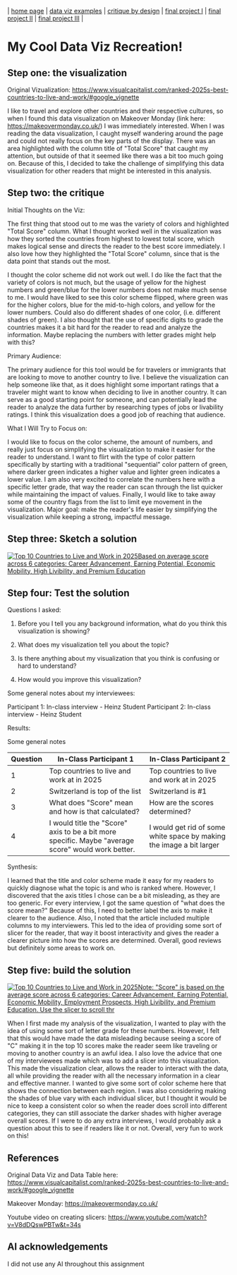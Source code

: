 | [home page](https://cmustudent.github.io/tswd-portfolio-templates/) | [data viz examples](dataviz-examples) | [critique by design](critique-by-design) | [final project I](final-project-part-one) | [final project II](final-project-part-two) | [final project III](final-project-part-three) |

# My Cool Data Viz Recreation!

## Step one: the visualization

Original Vizualization: https://www.visualcapitalist.com/ranked-2025s-best-countries-to-live-and-work/#google_vignette 

I like to travel and explore other countries and their respective cultures, so when I found this data visualization on Makeover Monday (link here: https://makeovermonday.co.uk/) I was immediately interested. When I was reading the data visualization, I caught myself wandering around the page and could not really focus on the key parts of the display. There was an area highlighted with the column title of "Total Score" that caught my attention, but outside of that it seemed like there was a bit too much going on. Because of this, I decided to take the challenge of simplifying this data visualization for other readers that might be interested in this analysis. 

## Step two: the critique

Initial Thoughts on the Viz:

The first thing that stood out to me was the variety of colors and highlighted "Total Score" column. What I thought worked well in the visualization was how they sorted the countries from highest to lowest total score, which makes logical sense and directs the reader to the best score immediately. I also love how they highlighted the "Total Score" column, since that is the data point that stands out the most. 

I thought the color scheme did not work out well. I do like the fact that the variety of colors is not much, but the usage of yellow for the highest numbers and green/blue for the lower numbers does not make much sense to me. I would have liked to see this color scheme flipped, where green was for the higher colors, blue for the mid-to-high colors, and yellow for the lower numbers. Could also do different shades of one color, (i.e. different shades of green). I also thought that the use of specific digits to grade the countries makes it a bit hard for the reader to read and analyze the information. Maybe replacing the numbers with letter grades might help with this? 

Primary Audience: 

The primary audience for this tool would be for travelers or immigrants that are looking to move to another country to live. I believe the visualization can help someone like that, as it does highlight some important ratings that a traveler might want to know when deciding to live in another country. It can serve as a good starting point for someone, and can potentially lead the reader to analyze the data further by researching types of jobs or livability ratings. I think this visualization does a good job of reaching that audience. 

What I Will Try to Focus on: 

I would like to focus on the color scheme, the amount of numbers, and really just focus on simplifying the visualization to make it easier for the reader to understand. I want to flirt with the type of color pattern specifically by starting with a traditional "sequential" color pattern of green, where darker green indicates a higher value and lighter green indicates a lower value. I am also very excited to correlate the numbers here with a specific letter grade, that way the reader can scan through the list quicker while maintaining the impact of values. Finally, I would like to take away some of the country flags from the list to limit eye movement in the visualization. Major goal: make the reader's life easier by simplifying the visualization while keeping a strong, impactful message. 

## Step three: Sketch a solution

<div class='tableauPlaceholder' id='viz1758239085307' style='position: relative'><noscript><a href='#'><img alt='Top 10 Countries to Live and Work in 2025Based on average score across 6 categories: Career Advancement, Earning Potential, Economic Mobility, High Livibility, and Premium Education ' src='https:&#47;&#47;public.tableau.com&#47;static&#47;images&#47;Ma&#47;MakeoverMonday-AssignmentWeek3&#47;MondayMakeoverDraft&#47;1_rss.png' style='border: none' /></a></noscript><object class='tableauViz'  style='display:none;'><param name='host_url' value='https%3A%2F%2Fpublic.tableau.com%2F' /> <param name='embed_code_version' value='3' /> <param name='site_root' value='' /><param name='name' value='MakeoverMonday-AssignmentWeek3&#47;MondayMakeoverDraft' /><param name='tabs' value='no' /><param name='toolbar' value='yes' /><param name='static_image' value='https:&#47;&#47;public.tableau.com&#47;static&#47;images&#47;Ma&#47;MakeoverMonday-AssignmentWeek3&#47;MondayMakeoverDraft&#47;1.png' /> <param name='animate_transition' value='yes' /><param name='display_static_image' value='yes' /><param name='display_spinner' value='yes' /><param name='display_overlay' value='yes' /><param name='display_count' value='yes' /><param name='language' value='en-US' /><param name='filter' value='publish=yes' /></object></div>
<script type='text/javascript'>
  var divElement = document.getElementById('viz1758239085307');
  var vizElement = divElement.getElementsByTagName('object')[0];
  vizElement.style.width='100%';vizElement.style.height=(divElement.offsetWidth*0.75)+'px';
  var scriptElement = document.createElement('script');
  scriptElement.src = 'https://public.tableau.com/javascripts/api/viz_v1.js';
  vizElement.parentNode.insertBefore(scriptElement, vizElement);
</script>

## Step four: Test the solution

Questions I asked: 

1) Before you I tell you any background information, what do you think this visualization is showing? 

2) What does my visualization tell you about the topic? 

3) Is there anything about my visualization that you think is confusing or hard to understand? 

4) How would you improve this visualization?

Some general notes about my interviewees: 

Participant 1: In-class interview - Heinz Student
Participant 2: In-class interview - Heinz Student

Results: 

Some general notes 

| Question | In-Class Participant 1 | In-Class Participant 2 |
|----------|-------------|-------------|
|     1     |       Top countries to live and work at in 2025      |    Top countries to live and work at in 2025         |
|     2     |       Switzerland is top of the list      |       Switzerland is #1      |
|     3     |       What does "Score" mean and how is that calculated?      |       How are the scores determined?       |
|     4     |       I would title the "Score" axis to be a bit more specific. Maybe "average score" would work better.      |      I would get rid of some white space by making the image a bit larger      |

Synthesis: 

I learned that the title and color scheme made it easy for my readers to quickly diagnose what the topic is and who is ranked where. However, I discovered that the axis titles I chose can be a bit misleading, as they are too generic. For every interview, I got the same question of "what does the score mean?" Because of this, I need to better label the axis to make it clearer to the audience. Also, I noted that the article included multiple columns to my interviewers. This led to the idea of providing some sort of slicer for the reader, that way it boost interactivity and gives the reader a clearer picture into how the scores are determined. Overall, good reviews but definitely some areas to work on.

## Step five: build the solution

<div class='tableauPlaceholder' id='viz1758242120260' style='position: relative'><noscript><a href='#'><img alt='Top 10 Countries to Live and Work in 2025Note: &quot;Score&quot; is based on the average score across 6 categories: Career Advancement, Earning Potential, Economic Mobility, Employment Prospects, High Livibility, and Premium Education. Use the slicer to scroll thr ' src='https:&#47;&#47;public.tableau.com&#47;static&#47;images&#47;Ma&#47;MakeoverMonday-AssignmentWeek3&#47;MondayMakeoverFinal&#47;1_rss.png' style='border: none' /></a></noscript><object class='tableauViz'  style='display:none;'><param name='host_url' value='https%3A%2F%2Fpublic.tableau.com%2F' /> <param name='embed_code_version' value='3' /> <param name='site_root' value='' /><param name='name' value='MakeoverMonday-AssignmentWeek3&#47;MondayMakeoverFinal' /><param name='tabs' value='no' /><param name='toolbar' value='yes' /><param name='static_image' value='https:&#47;&#47;public.tableau.com&#47;static&#47;images&#47;Ma&#47;MakeoverMonday-AssignmentWeek3&#47;MondayMakeoverFinal&#47;1.png' /> <param name='animate_transition' value='yes' /><param name='display_static_image' value='yes' /><param name='display_spinner' value='yes' /><param name='display_overlay' value='yes' /><param name='display_count' value='yes' /><param name='language' value='en-US' /><param name='filter' value='publish=yes' /></object></div>
<script type='text/javascript'>
  var divElement = document.getElementById('viz1758242120260');
  var vizElement = divElement.getElementsByTagName('object')[0];
  vizElement.style.width='100%';vizElement.style.height=(divElement.offsetWidth*0.75)+'px';
  var scriptElement = document.createElement('script');
  scriptElement.src = 'https://public.tableau.com/javascripts/api/viz_v1.js';
  vizElement.parentNode.insertBefore(scriptElement, vizElement);
</script>

When I first made my analysis of the visualization, I wanted to play with the idea of using some sort of letter grade for these numbers. However, I felt that this would have made the data misleading because seeing a score of "C" making it in the top 10 scores make the reader seem like traveling or moving to another country is an awful idea. I also love the advice that one of my interviewees made which was to add a slicer into this visualization. This made the visualization clear, allows the reader to interact with the data, all while providing the reader with all the necessary information in a clear and effective manner. I wanted to give some sort of color scheme here that shows the connection between each region. I was also considering making the shades of blue vary with each individual slicer, but I thought it would be nice to keep a consistent color so when the reader does scroll into different categories, they can still associate the darker shades with higher average overall scores. If I were to do any extra interviews, I would probably ask a question about this to see if readers like it or not. Overall, very fun to work on this! 

## References
Original Data Viz and Data Table here: https://www.visualcapitalist.com/ranked-2025s-best-countries-to-live-and-work/#google_vignette 

Makeover Monday: https://makeovermonday.co.uk/

Youtube video on creating slicers: https://www.youtube.com/watch?v=V8dDQswPBTw&t=34s

## AI acknowledgements

I did not use any AI throughout this assignment

